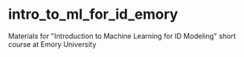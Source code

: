 # intro_to_ml_for_id_emory
Materials for "Introduction to Machine Learning for ID Modeling" short course at Emory University
